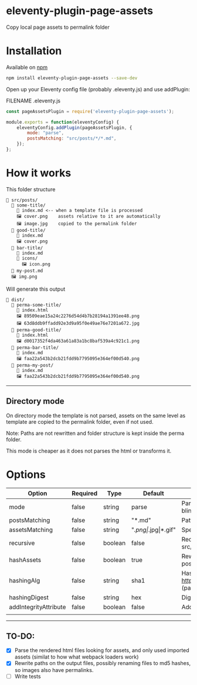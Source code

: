 
# eleventy-plugin-page-assets

Copy local page assets to permalink folder

# Installation

Available on [npm](https://www.npmjs.com/package/eleventy-plugin-page-assets)

```sh
npm install eleventy-plugin-page-assets --save-dev
```

Open up your Eleventy config file (probably .eleventy.js) and use addPlugin:

FILENAME .eleventy.js

```js
const pageAssetsPlugin = require('eleventy-plugin-page-assets');

module.exports = function(eleventyConfig) {
    eleventyConfig.addPlugin(pageAssetsPlugin, {
        mode: "parse",
        postsMatching: "src/posts/*/*.md",
    });
};
```


# How it works

This folder structure 
```
📁 src/posts/
  📁 some-title/
    📄 index.md <-- when a template file is processed
    🖼 cover.png    assets relative to it are automatically
    🖼 image.jpg    copied to the permalink folder
  📁 good-title/
    📄 index.md 
    🖼 cover.png
  📁 bar-title/
    📄 index.md
    📁 icons/ 
      🖼 icon.png
  📄 my-post.md
  🖼 img.png
```

Will generate this output
```
📁 dist/
  📁 perma-some-title/
    📄 index.html 
    🖼 89509eae15a24c2276d54d4b7b28194a1391ee48.png 
    🖼 63d8ddb9ffadd92e3d9a95f0e49ae76e7201a672.jpg 
  📁 perma-good-title/
    📄 index.html 
    🖼 d0017352f4da463a61a83a1bc8baf539a4c921c1.png
  📁 perma-bar-title/
    📄 index.md
    🖼 faa22a543b2dcb21fdd9b7795095e364ef00d540.png
  📁 perma-my-post/
    📄 index.md
    🖼 faa22a543b2dcb21fdd9b7795095e364ef00d540.png
```

----

## Directory mode

On directory mode the template is not parsed, assets on the same level as template are copied to the permalink folder, even if not used.

Note: Paths are not rewritten and folder structure is kept inside the perma folder.

This mode is cheaper as it does not parses the html or transforms it.


# Options

| Option                | Required | Type    | Default               | Description                                                                                                                                      |
|-----------------------|----------|---------|-----------------------|--------------------------------------------------------------------------------------------------------------------------------------------------|
| mode                  | false    | string  | parse                 | Parse mode will resolve assets referenced inside the template.  Directory mode blindly copies files on the folder as the template.               |
| postsMatching         | false    | string  | "*.md"                | Pattern (glob) filtering which templates to process                                                                                              |
| assetsMatching        | false    | string  | "*.png\|*.jpg\|*.gif" | Specify a pattern (glob) that matches which assets are going to be resolved                                                                      |
| recursive             | false    | boolean | false                 | Recursively scan assets under subdirectories (example src/posts/foo/bar/baz/img.jpg) (directory mode only)                                       |
| hashAssets            | false    | boolean | true                  | Rewrite filenames to hashes. This will flatten the paths to always be next to the post .html file. (parse mode only)                             |
| hashingAlg            | false    | string  | sha1                  | Hashing algorithm sha1\|md5\|sha256\|sha512   https://nodejs.org/api/crypto.html#crypto_crypto_createhash_algorithm_optionsetc (parse mode only) |
| hashingDigest         | false    | string  | hex                   | Digest of the hash hex\|base64 (parse mode only)                                                                                                 |
| addIntegrityAttribute | false    | boolean | false                 | Add a integrity attribute to the tag (parse mode only)                                                                                           |
|                       |          |         |                       |                                                                                                                                                  |


----

## TO-DO:

- [x] Parse the rendered html files looking for assets, and only used imported assets (similat to how what webpack loaders work)
- [x] Rewrite paths on the output files, possibly renaming files to md5 hashes, so images also have permalinks.
- [ ] Write tests 
